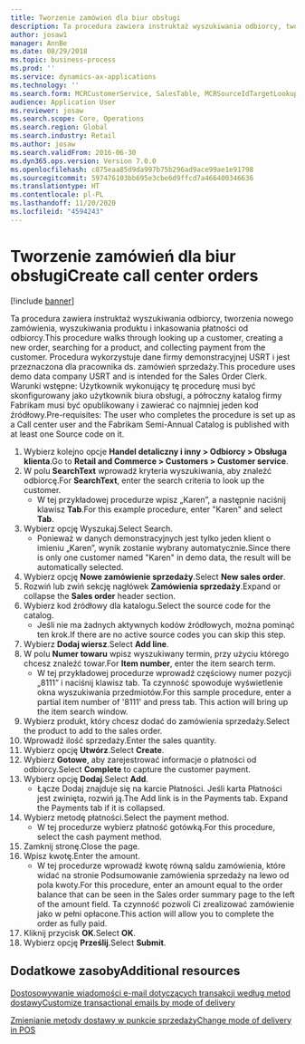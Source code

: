 ```yaml
---
title: Tworzenie zamówień dla biur obsługi
description: Ta procedura zawiera instruktaż wyszukiwania odbiorcy, tworzenia nowego zamówienia, wyszukiwania produktu i inkasowania płatności od odbiorcy.
author: josaw1
manager: AnnBe
ms.date: 08/29/2018
ms.topic: business-process
ms.prod: ''
ms.service: dynamics-ax-applications
ms.technology: ''
ms.search.form: MCRCustomerService, SalesTable, MCRSourceIdTargetLookup, MCRSalesQuickQuote, MCRSalesOrderRecap, MCRCustPaymDialog, MCRCustPaymLookup
audience: Application User
ms.reviewer: josaw
ms.search.scope: Core, Operations
ms.search.region: Global
ms.search.industry: Retail
ms.author: josaw
ms.search.validFrom: 2016-06-30
ms.dyn365.ops.version: Version 7.0.0
ms.openlocfilehash: c875eaa85d9da997b75b296ad9ace99ae1e91798
ms.sourcegitcommit: 597476103bb695e3cbe6d9ffcd7a466400346636
ms.translationtype: HT
ms.contentlocale: pl-PL
ms.lasthandoff: 11/20/2020
ms.locfileid: "4594243"
---
```

# <a name="create-call-center-orders"></a><span data-ttu-id="e00b8-103">Tworzenie zamówień dla biur obsługi</span><span class="sxs-lookup"><span data-stu-id="e00b8-103">Create call center orders</span></span>

[!include [banner](../includes/banner.md)]

<span data-ttu-id="e00b8-104">Ta procedura zawiera instruktaż wyszukiwania odbiorcy, tworzenia nowego zamówienia, wyszukiwania produktu i inkasowania płatności od odbiorcy.</span><span class="sxs-lookup"><span data-stu-id="e00b8-104">This procedure walks through looking up a customer, creating a new order, searching for a product, and collecting payment from the customer.</span></span> <span data-ttu-id="e00b8-105">Procedura wykorzystuje dane firmy demonstracyjnej USRT i jest przeznaczona dla pracownika ds. zamówień sprzedaży.</span><span class="sxs-lookup"><span data-stu-id="e00b8-105">This procedure uses demo data company USRT and is intended for the Sales Order Clerk.</span></span> <span data-ttu-id="e00b8-106">Warunki wstępne: Użytkownik wykonujący tę procedurę musi być skonfigurowany jako użytkownik biura obsługi, a półroczny katalog firmy Fabrikam musi być opublikowany i zawierać co najmniej jeden kod źródłowy.</span><span class="sxs-lookup"><span data-stu-id="e00b8-106">Pre-requisites:  The user who completes the procedure is set up as a Call center user and the Fabrikam Semi-Annual Catalog is published with at least one Source code on it.</span></span>

1. <span data-ttu-id="e00b8-107">Wybierz kolejno opcje **Handel detaliczny i inny \> Odbiorcy \> Obsługa klienta**.</span><span class="sxs-lookup"><span data-stu-id="e00b8-107">Go to **Retail and Commerce \> Customers \> Customer service**.</span></span>
2. <span data-ttu-id="e00b8-108">W polu **SearchText** wprowadź kryteria wyszukiwania, aby znaleźć odbiorcę.</span><span class="sxs-lookup"><span data-stu-id="e00b8-108">For **SearchText**, enter the search criteria to look up the customer.</span></span>
    * <span data-ttu-id="e00b8-109">W tej przykładowej procedurze wpisz „Karen”, a następnie naciśnij klawisz **Tab**.</span><span class="sxs-lookup"><span data-stu-id="e00b8-109">For this example procedure, enter "Karen" and select **Tab**.</span></span>  
3. <span data-ttu-id="e00b8-110">Wybierz opcję Wyszukaj.</span><span class="sxs-lookup"><span data-stu-id="e00b8-110">Select Search.</span></span>
    * <span data-ttu-id="e00b8-111">Ponieważ w danych demonstracyjnych jest tylko jeden klient o imieniu „Karen”, wynik zostanie wybrany automatycznie.</span><span class="sxs-lookup"><span data-stu-id="e00b8-111">Since there is only one customer named "Karen" in demo data, the result will be automatically selected.</span></span>  
4. <span data-ttu-id="e00b8-112">Wybierz opcję **Nowe zamówienie sprzedaży**.</span><span class="sxs-lookup"><span data-stu-id="e00b8-112">Select **New sales order**.</span></span>
5. <span data-ttu-id="e00b8-113">Rozwiń lub zwiń sekcję nagłówek **Zamówienia sprzedaży**.</span><span class="sxs-lookup"><span data-stu-id="e00b8-113">Expand or collapse the **Sales order** header section.</span></span>
6. <span data-ttu-id="e00b8-114">Wybierz kod źródłowy dla katalogu.</span><span class="sxs-lookup"><span data-stu-id="e00b8-114">Select the source code for the catalog.</span></span>
    * <span data-ttu-id="e00b8-115">Jeśli nie ma żadnych aktywnych kodów źródłowych, można pominąć ten krok.</span><span class="sxs-lookup"><span data-stu-id="e00b8-115">If there are no active source codes you can skip this step.</span></span>  
7. <span data-ttu-id="e00b8-116">Wybierz **Dodaj wiersz**.</span><span class="sxs-lookup"><span data-stu-id="e00b8-116">Select **Add line**.</span></span>
8. <span data-ttu-id="e00b8-117">W polu **Numer towaru** wpisz wyszukiwany termin, przy użyciu którego chcesz znaleźć towar.</span><span class="sxs-lookup"><span data-stu-id="e00b8-117">For **Item number**, enter the item search term.</span></span>
    * <span data-ttu-id="e00b8-118">W tej przykładowej procedurze wprowadź częściowy numer pozycji „8111” i naciśnij klawisz tab. Ta czynność spowoduje wyświetlenie okna wyszukiwania przedmiotów.</span><span class="sxs-lookup"><span data-stu-id="e00b8-118">For this sample procedure, enter a partial item number of '8111' and press tab. This action will bring up the item search window.</span></span>  
9. <span data-ttu-id="e00b8-119">Wybierz produkt, który chcesz dodać do zamówienia sprzedaży.</span><span class="sxs-lookup"><span data-stu-id="e00b8-119">Select the product to add to the sales order.</span></span>
10. <span data-ttu-id="e00b8-120">Wprowadź ilość sprzedaży.</span><span class="sxs-lookup"><span data-stu-id="e00b8-120">Enter the sales quantity.</span></span>
11. <span data-ttu-id="e00b8-121">Wybierz opcję **Utwórz**.</span><span class="sxs-lookup"><span data-stu-id="e00b8-121">Select **Create**.</span></span>
12. <span data-ttu-id="e00b8-122">Wybierz **Gotowe**, aby zarejestrować informacje o płatności od odbiorcy.</span><span class="sxs-lookup"><span data-stu-id="e00b8-122">Select **Complete** to capture the customer payment.</span></span>
13. <span data-ttu-id="e00b8-123">Wybierz opcję **Dodaj**.</span><span class="sxs-lookup"><span data-stu-id="e00b8-123">Select **Add**.</span></span>
    * <span data-ttu-id="e00b8-124">Łącze Dodaj znajduje się na karcie Płatności. Jeśli karta Płatności jest zwinięta, rozwiń ją.</span><span class="sxs-lookup"><span data-stu-id="e00b8-124">The Add link is in the Payments tab. Expand the Payments tab if it is collapsed.</span></span>  
14. <span data-ttu-id="e00b8-125">Wybierz metodę płatności.</span><span class="sxs-lookup"><span data-stu-id="e00b8-125">Select the payment method.</span></span>
    * <span data-ttu-id="e00b8-126">W tej procedurze wybierz płatność gotówką.</span><span class="sxs-lookup"><span data-stu-id="e00b8-126">For this procedure, select the cash payment method.</span></span>  
15. <span data-ttu-id="e00b8-127">Zamknij stronę.</span><span class="sxs-lookup"><span data-stu-id="e00b8-127">Close the page.</span></span>
16. <span data-ttu-id="e00b8-128">Wpisz kwotę.</span><span class="sxs-lookup"><span data-stu-id="e00b8-128">Enter the amount.</span></span>
    * <span data-ttu-id="e00b8-129">W tej procedurze wprowadź kwotę równą saldu zamówienia, które widać na stronie Podsumowanie zamówienia sprzedaży na lewo od pola kwoty.</span><span class="sxs-lookup"><span data-stu-id="e00b8-129">For this procedure, enter an amount equal to the order balance that can be seen in the Sales order summary page to the left of the amount field.</span></span> <span data-ttu-id="e00b8-130">Ta czynność pozwoli Ci zrealizować zamówienie jako w pełni opłacone.</span><span class="sxs-lookup"><span data-stu-id="e00b8-130">This action will allow you to complete the order as fully paid.</span></span>  
17. <span data-ttu-id="e00b8-131">Kliknij przycisk **OK**.</span><span class="sxs-lookup"><span data-stu-id="e00b8-131">Select **OK**.</span></span>
18. <span data-ttu-id="e00b8-132">Wybierz opcję **Prześlij**.</span><span class="sxs-lookup"><span data-stu-id="e00b8-132">Select **Submit**.</span></span>

## <a name="additional-resources"></a><span data-ttu-id="e00b8-133">Dodatkowe zasoby</span><span class="sxs-lookup"><span data-stu-id="e00b8-133">Additional resources</span></span>

[<span data-ttu-id="e00b8-134">Dostosowywanie wiadomości e-mail dotyczących transakcji według metod dostawy</span><span class="sxs-lookup"><span data-stu-id="e00b8-134">Customize transactional emails by mode of delivery</span></span>](../customize-email-delivery-mode.md)

[<span data-ttu-id="e00b8-135">Zmienianie metody dostawy w punkcie sprzedaży</span><span class="sxs-lookup"><span data-stu-id="e00b8-135">Change mode of delivery in POS</span></span>](../pos-change-delivery-mode.md)

